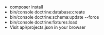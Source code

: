 - composer install
- bin/console doctrine:database:create
- bin/console doctrine:schema:update --force
- bin/console doctrine:fixtures:load
- Visit api/projects.json in your browser

